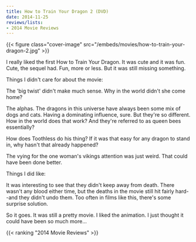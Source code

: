 ```yaml
---
title: How to Train Your Dragon 2 (DVD)
date: 2014-11-25
reviews/lists:
- 2014 Movie Reviews
---
```

{{< figure class="cover-image" src="/embeds/movies/how-to-train-your-dragon-2.jpg" >}}

I really liked the first How to Train Your Dragon. It was cute and it was fun. Cute, the sequel had. Fun, more or less. But it was still missing something.

<!--more-->

Things I didn't care for about the movie:

The 'big twist' didn't make much sense. Why in the world didn't she come home?

The alphas. The dragons in this universe have always been some mix of dogs and cats. Having a dominating influence, sure. But they're so different. How in the world does that work? And they're referred to as queen bees essentially?

How does Toothless do his thing? If it was that easy for any dragon to stand in, why hasn't that already happened?

The vying for the one woman's vikings attention was just weird. That could have been done better. 

Things I did like:

It was interesting to see that they didn't keep away from death. There wasn't any blood either time, but the deaths in the movie still hit fairly hard--and they didn't undo them. Too often in films like this, there's  some surprise solution.

So it goes. It was still a pretty movie. I liked the animation. I just thought it could have been so much more...

{{< ranking "2014 Movie Reviews" >}}
